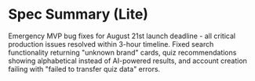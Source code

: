 # Spec Summary (Lite)

Emergency MVP bug fixes for August 21st launch deadline - all critical production issues resolved within 3-hour timeline. Fixed search functionality returning "unknown brand" cards, quiz recommendations showing alphabetical instead of AI-powered results, and account creation failing with "failed to transfer quiz data" errors.
